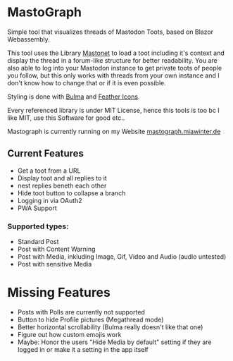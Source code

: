 # MastoGraph

Simple tool that visualizes threads of Mastodon Toots, based on Blazor Webassembly. 

This tool uses the Library [Mastonet](https://github.com/glacasa/Mastonet) to load a toot including it's context
and display the thread in a forum-like structure for better readability. You are also able to log into your 
Mastodon instance to get private toots of people you follow, but this only works with threads from your own instance
and I don't know how to change that or if it is even possible. 

Styling is done with [Bulma](Bulma.io) and [Feather Icons](https://feathericons.com). 

Every referenced library is under MIT License, hence this tools is too bc I like MIT, use this Software for good etc..

Mastograph is currently running on my Website [mastograph.miawinter.de](https://mastograph.miawinter.de/)

## Current Features

- Get a toot from a URL 
- Display toot and all replies to it
- nest replies beneth each other
- Hide toot button to collapse a branch 
- Logging in via OAuth2 
- PWA Support

### Supported types:

- Standard Post
- Post with Content Warning 
- Post with Media, inkluding Image, Gif, Video and Audio (audio untested)
- Post with sensitive Media 

# Missing Features

- Posts with Polls are currently not supported
- Button to hide Profile pictures (Megathread mode)
- Better horizontal scrollability (Bulma really doesn't like that one)
- Figure out how custom emojis work 
- Maybe: Honor the users "Hide Media by default" setting if they are logged in or make it a 
setting in the app itself
